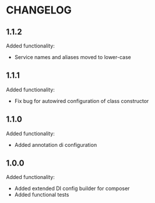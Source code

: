 CHANGELOG
=========

1.1.2
-----

Added functionality:

 * Service names and aliases moved to lower-case

1.1.1
-----

Added functionality:

 * Fix bug for autowired configuration of class constructor

1.1.0
-----

Added functionality:

 * Added annotation di configuration

1.0.0
-----

Added functionality:

 * Added extended DI config builder for composer
 * Added functional tests
